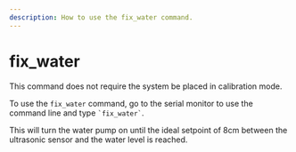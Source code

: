 ```yaml
---
description: How to use the fix_water command.
---
```


# fix\_water

This command does not require the system be placed in calibration mode.



To use the `fix_water` command, go to the serial monitor to use the command line and type `` `fix_water` ``.



This will turn the water pump on until the ideal setpoint of 8cm between the ultrasonic sensor and the water level is reached.
